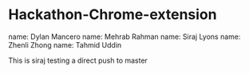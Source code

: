 # Hackathon-Chrome-extension
name: Dylan Mancero
name: Mehrab Rahman
name: Siraj Lyons
name: Zhenli Zhong
name: Tahmid Uddin 

This is siraj testing a direct push to master